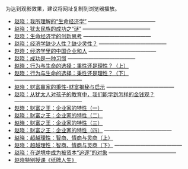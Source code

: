 为达到观影效果，建议将网址复制到浏览器播放。

* [赵晓：我所理解的“生命经济学”](https://www.asuswebstorage.com/navigate/a/#/s/BA5BD1F901834891890F9813385A9748Y)
—————————————
* [赵晓：犹太民族的成功之“谜”](https://www.asuswebstorage.com/navigate/a/#/s/EDE384F0D0CF4369BC3699B1DC3B3CC2Y)
—————————————
* [赵晓：生命经济学的创新思考](https://www.asuswebstorage.com/navigate/a/#/s/D91E3F55DBA14224BF7680587D68214CY)
—————————————
* [赵晓：经济学缺少人性？缺少灵性？](https://www.asuswebstorage.com/navigate/a/#/s/7C70E7D5733F43E6BF8BE916D40281A1Y)
—————————————
* [赵晓：经济学里的中国企业和人](https://www.asuswebstorage.com/navigate/a/#/s/A86F84313DE74EBF95DDB750DCC49E67Y)
—————————————
* [赵晓：成功是一种习惯](https://www.asuswebstorage.com/navigate/a/#/s/0E5493CA09BE4CC8A11CBFBDD955DD8CY)
—————————————
* [赵晓：行为与生命的选择：秉性还是理性？（上）](https://www.asuswebstorage.com/navigate/a/#/s/41093B7CC9D04443AE2FEF955E667292Y)
* [赵晓：行为与生命的选择：秉性还是理性？（下）](https://www.asuswebstorage.com/navigate/a/#/s/9EE1E54B4EB24F459118247D7C8000F7Y)
—————————————
* [赵晓：财富赢家的秉性-财富揭秘与启示](https://www.asuswebstorage.com/navigate/a/#/s/335FB60AAB114F6585370D1C904398F2Y)
—————————————
* [赵晓：从犹太人对孩子的教育中，我们能学到怎样的金钱观？](https://www.asuswebstorage.com/navigate/a/#/s/335FB60AAB114F6585370D1C904398F2Y)
—————————————
* [赵晓：财富之王：企业家的特性（一）](https://www.asuswebstorage.com/navigate/a/#/s/4BD92B8C7E654077A26DAB3FB0522710Y)
* [赵晓：财富之王：企业家的特性（二）](https://www.asuswebstorage.com/navigate/a/#/s/19F75A8AB4F74807A45974B172E3FB1DY)
* [赵晓：财富之王：企业家的特性（三）](https://www.asuswebstorage.com/navigate/a/#/s/A8AE04E69D3744A3805C9E5140B7ACB7Y)
* [赵晓：财富之王：企业家的特性（四）](https://www.asuswebstorage.com/navigate/a/#/s/E294955E021F4077812E19805FDAE995Y)
—————————————
* [赵晓：超越理性：智商、情商与灵商（上）](https://www.asuswebstorage.com/navigate/a/#/s/74C7086DF1E94872A81C4D4F33D99F3AY)
* [赵晓：超越理性：智商、情商与灵商（下）](https://www.asuswebstorage.com/navigate/a/#/s/EC34AA4A3BE444CAB50CC55B62DA15B3Y)
—————————————
* [赵晓：在逆境中成为被资本“追逐”的对象](https://www.asuswebstorage.com/navigate/a/#/s/FC48723B4F8742D9BD3AE55727429260Y)
—————————————
* [赵晓特别授课《纸牌人生》](https://www.asuswebstorage.com/navigate/a/#/s/5BE806D46383404FB9ED7BCA2EE3D0EAY)
